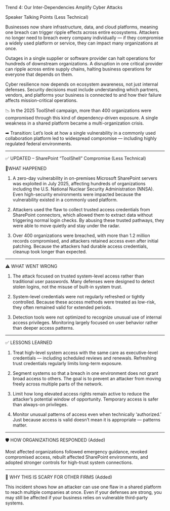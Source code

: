 Trend 4: Our Inter-Dependencies Amplify Cyber Attacks

Speaker Talking Points (Less Technical)

Businesses now share infrastructure, data, and cloud platforms, meaning one breach can trigger ripple effects across entire ecosystems.
Attackers no longer need to breach every company individually — if they compromise a widely used platform or service, they can impact many organizations at once.

Outages in a single supplier or software provider can halt operations for hundreds of downstream organizations.
A disruption in one critical provider can ripple across entire supply chains, halting business operations for everyone that depends on them.

Cyber resilience now depends on ecosystem awareness, not just internal defenses.
Security decisions must include understanding which partners, vendors, and platforms your business is connected to and how their failure affects mission-critical operations.

📉 In the 2025 ToolShell campaign, more than 400 organizations were compromised through this kind of dependency-driven exposure.
A single weakness in a shared platform became a multi-organization crisis.

➡ Transition: Let’s look at how a single vulnerability in a commonly used collaboration platform led to widespread compromise — including highly regulated federal environments.


---

✅ UPDATED – SharePoint “ToolShell” Compromise (Less Technical)

📍WHAT HAPPENED

1. A zero-day vulnerability in on-premises Microsoft SharePoint servers was exploited in July 2025, affecting hundreds of organizations including the U.S. National Nuclear Security Administration (NNSA).
Even high-security environments were impacted because the vulnerability existed in a commonly used platform.

2. Attackers used the flaw to collect trusted access credentials from SharePoint connectors, which allowed them to extract data without triggering normal login checks.
By abusing these trusted pathways, they were able to move quietly and stay under the radar.

3. Over 400 organizations were breached, with more than 1.2 million records compromised, and attackers retained access even after initial patching.
Because the attackers had durable access credentials, cleanup took longer than expected.


---

⚠️ WHAT WENT WRONG

1. The attack focused on trusted system-level access rather than traditional user passwords.
Many defenses were designed to detect stolen logins, not the misuse of built-in system trust.

2. System-level credentials were not regularly refreshed or tightly controlled.
Because these access methods were treated as low-risk, they often remained valid for extended periods.

3. Detection tools were not optimized to recognize unusual use of internal access privileges.
Monitoring largely focused on user behavior rather than deeper access patterns.


---

✅ LESSONS LEARNED

1. Treat high-level system access with the same care as executive-level credentials — including scheduled reviews and renewals.
Refreshing trust credentials regularly limits long-term exposure.

2. Segment systems so that a breach in one environment does not grant broad access to others.
The goal is to prevent an attacker from moving freely across multiple parts of the network.

3. Limit how long elevated access rights remain active to reduce the attacker’s potential window of opportunity.
Temporary access is safer than always-on privileges.

4. Monitor unusual patterns of access even when technically ‘authorized.’
Just because access is valid doesn’t mean it is appropriate — patterns matter.


---

🛡️ HOW ORGANIZATIONS RESPONDED (Added)

Most affected organizations followed emergency guidance, revoked compromised access, rebuilt affected SharePoint environments, and adopted stronger controls for high-trust system connections.


---

🚨 WHY THIS IS SCARY FOR OTHER FIRMS (Added)

This incident shows how an attacker can use one flaw in a shared platform to reach multiple companies at once. Even if your defenses are strong, you may still be affected if your business relies on vulnerable third-party systems.